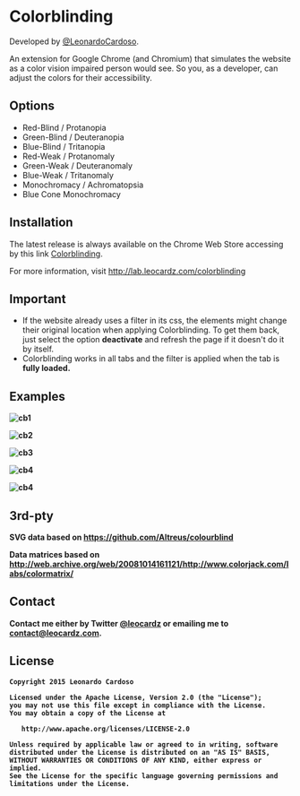 Colorblinding
==========

Developed by <a href='https://github.com/LeonardoCardoso' target='_blank'>@LeonardoCardoso</a>. 

An extension for Google Chrome (and Chromium) that simulates the website as a color vision impaired person would see. 
So you, as a developer, can adjust the colors for their accessibility.


Options
-------

<ul>
<li> Red-Blind / Protanopia </li>

<li> Green-Blind / Deuteranopia </li>

<li> Blue-Blind / Tritanopia </li>

<li> Red-Weak / Protanomaly </li>

<li> Green-Weak / Deuteranomaly </li>

<li> Blue-Weak / Tritanomaly </li>

<li> Monochromacy / Achromatopsia </li>

<li> Blue Cone Monochromacy </li>
</ul>


Installation
------------

The latest release is always available on the Chrome Web Store  accessing by this link <a href="https://chrome.google.com/webstore/detail/colorblinding/dgbgleaofjainknadoffbjkclicbbgaa">Colorblinding</a>.

For more information, visit http://lab.leocardz.com/colorblinding


Important
------------

- If the website already uses a filter in its css, the elements might change their original location when applying Colorblinding. To get them back, just select the option <b>deactivate</b> and refresh the page if it doesn't do it by itself.
- Colorblinding works in all tabs and the filter is applied when the tab is <b>fully loaded<b>.

Examples
------------

![cb1](http://i.imgur.com/tWI82MM.png)

![cb2](http://i.imgur.com/8QAPM0B.png)

![cb3](http://i.imgur.com/dyJIEDK.png)

![cb4](http://i.imgur.com/tWA2W6Z.png)

![cb4](http://i.imgur.com/1uZpYvR.png)



3rd-pty
------------

SVG data based on https://github.com/Altreus/colourblind

Data matrices based on http://web.archive.org/web/20081014161121/http://www.colorjack.com/labs/colormatrix/

## Contact
Contact me either by Twitter [@leocardz](https://twitter.com/leocardz) or emailing me to [contact@leocardz.com](mailto:contact@leocardz.com).


## License

    Copyright 2015 Leonardo Cardoso

    Licensed under the Apache License, Version 2.0 (the "License");
    you may not use this file except in compliance with the License.
    You may obtain a copy of the License at

       http://www.apache.org/licenses/LICENSE-2.0

    Unless required by applicable law or agreed to in writing, software
    distributed under the License is distributed on an "AS IS" BASIS,
    WITHOUT WARRANTIES OR CONDITIONS OF ANY KIND, either express or implied.
    See the License for the specific language governing permissions and
    limitations under the License.
